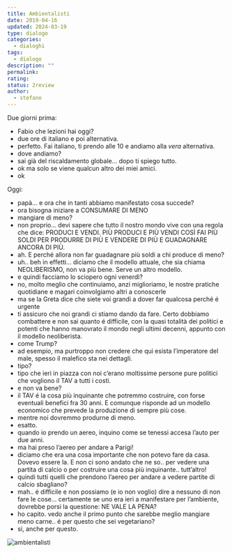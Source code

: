 ```yaml
---
title: Ambientalisti
date: 2019-04-16
updated: 2024-03-19
type: dialogo
categories:
  - dialoghi
tags:
  - dialogo
description: ""
permalink: 
rating: 
status: 2review
author:
  - stefano
---
```


Due giorni prima:

- Fabio che lezioni hai oggi?
- due ore di italiano e poi alternativa.
- perfetto. Fai italiano, ti prendo alle 10 e andiamo alla _vera_ alternativa.
- dove andiamo?
- sai già del riscaldamento globale... dopo ti spiego tutto.
- ok ma solo se viene qualcun altro dei miei amici.
- ok

Oggi:

- papà... e ora che in tanti abbiamo manifestato cosa succede?
- ora bisogna iniziare a CONSUMARE DI MENO
- mangiare di meno?
- non proprio... devi sapere che tutto il nostro mondo vive con una regola che dice: PRODUCI E VENDI. PIÙ PRODUCI E PIÙ VENDI COSÌ FAI PIÙ SOLDI PER PRODURRE DI PIÙ E VENDERE DI PIÙ E GUADAGNARE ANCORA DI PIÙ.
- ah. E perché allora non far guadagnare più soldi a chi produce di meno?
- uh.. beh in effetti... diciamo che il modello attuale, che sia chiama NEOLIBERISMO, non va più bene. Serve un altro modello.
- e quindi facciamo lo sciopero ogni venerdì?
- no, molto meglio che continuiamo, anzi miglioriamo, le nostre pratiche quotidiane e magari coinvolgiamo altri a conoscerle
- ma se la Greta dice che siete voi grandi a dover far qualcosa perché é urgente
- ti assicuro che noi grandi ci stiamo dando da fare. Certo dobbiamo combattere e non sai quanto é difficile, con la quasi totalità dei politici e potenti che hanno manovrato il mondo negli ultimi decenni, appunto con il modello neoliberista.
- come Trump?
- ad esempio, ma purtroppo non credere che qui esista l’imperatore del male, spesso il malefico sta nei dettagli.
- tipo?
- tipo che ieri in piazza con noi c’erano moltissime persone pure politici che vogliono il TAV a tutti i costi.
- e non va bene?
- il TAV é la cosa più inquinante che potremmo costruire, con forse eventuali benefici fra 30 anni. E comunque risponde ad un modello economico che prevede la produzione di sempre più cose.
- mentre noi dovremmo produrne di meno.
- esatto.
- quando io prendo un aereo, inquino come se tenessi accesa l’auto per due anni.
- ma hai preso l’aereo per andare a Parigi!
- diciamo che era una cosa importante che non potevo fare da casa. Dovevo essere la. E non ci sono andato che ne so.. per vedere una partita di calcio o per costruire una cosa più inquinante.. tutt’altro!
- quindi tutti quelli che prendono l’aereo per andare a vedere partite di calcio sbagliano?
- mah.. é difficile e non possiamo (e io non voglio) dire a nessuno di non fare le cose... certamente se uno era ieri a manifestare per l’ambiente, dovrebbe porsi la questione: NE VALE LA PENA?
- ho capito. vedo anche il primo punto che sarebbe meglio mangiare meno carne.. é per questo che sei vegetariano?
- si, anche per questo.

![ambientalisti](../../../assets/img/dadialog/ambientalisti.jpg)
